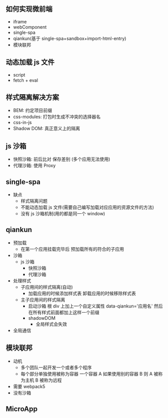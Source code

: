 ## 如何实现微前端

- iframe
- webComponent
- single-spa
- qiankun(基于 single-spa+sandbox+import-html-entry)
- 模块联邦

## 动态加载 js 文件

- script
- fetch + eval

## 样式隔离解决方案

- BEM: 约定项目前缀
- css-modules: 打包时生成不冲突的选择器名
- css-in-js
- Shadow DOM: 真正意义上的隔离

## js 沙箱

- 快照沙箱: 前后比对 保存差别 (多个应用无法使用)
- 代理沙箱: 使用 Proxy

## single-spa

- 缺点
  - 样式隔离问题
  - 不能动态加载 js 文件(需要自己编写加载对应应用的资源文件的方法)
  - 没有 js 沙箱机制(用的都是同一个 window)

## qiankun

- 预加载
  - 在第一个应用挂载完毕后 预加载所有的符合的子应用
- 沙箱
  - js 沙箱
    - 快照沙箱
    - 代理沙箱
- 处理样式
  - 子应用间的样式隔离(自动)
    - 加载应用的时候添加样式表 卸载应用的时候移除样式表
  - 主子应用间的样式隔离
    - 启动沙箱 根 div 上加上一个自定义属性 data-qiankun='应用名' 然后在所有样式前面都加上这样一个前缀
    - shadowDOM
      - 全局样式会失效
- 全局通信

## 模块联邦

- 动机
  - 多个团队一起开发一个或者多个程序
  - 每个部分单独使用被称为容器 一个容器 A 如果使用别的容器 B 则 A 被称为主机 B 被称为远程
- 需要 webpack5
- 没有沙箱

## MicroApp
